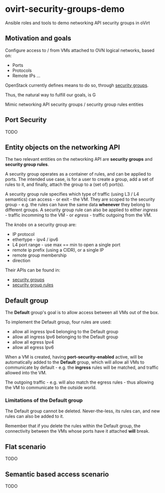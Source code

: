 # ovirt-security-groups-demo
Ansible roles and tools to demo networking API security groups in oVirt

## Motivation and goals
Configure access to / from VMs attached to OVN logical networks, based on:
* Ports 
* Protocols
* Remote IPs
...

OpenStack currently defines means to do so, through [security groups](https://developer.openstack.org/api-ref/network/v2/#security-groups-security-groups).

Thus, the natural way to fulfill our goals, is G

Mimic networking API security groups / security group rules entities

## Port Security
TODO

## Entity objects on the networking API
The two relevant entities on the networking API are **security groups** and
**security group rules**.

A security group operates as a container of rules, and can be applied to ports.
The intended use case, is for a user to create a group, add a set of rules to
it, and finally, attach the group to a (set of) port(s).

A security group rule specifies which type of traffic (using L3 / L4 semantics)
can access - or exit - the VM. They are scoped to the security group - e.g. the
rules can have the same data **whenever** they belong to different groups.
A security group rule can also be applied to either *ingress* - traffic incomming to the VM - or *egress* - traffic outgoing from the VM.

The *knobs* on a security group are:
* IP protocol
* ethertype - ipv4 / ipv6
* L4 port range - use max == min to open a single port
* remote ip prefix (using a CIDR), or a single IP
* remote group membership
* direction

Their APIs can be found in:
* [security groups](https://developer.openstack.org/api-ref/network/v2/#security-groups-security-groups)
* [security group rules](https://developer.openstack.org/api-ref/network/v2/#security-group-rules-security-group-rules)

## Default group
The **Default** group's goal is to allow access between all VMs out of the box.

To implement the Default group, four rules are used:
* allow all ingress Ipv4 belonging to the Default group
* allow all ingress Ipv6 belonging to the Default group
* allow all egress Ipv4
* allow all egress Ipv6

When a VM is created, having **port-security-enabled** active, will be
automatically added to the **Default** group, which will allow all VMs
to communicate by default - e.g. the **ingress** rules will be matched,
and traffic allowed into the VM.

The outgoing traffic - e.g. will also match the egress rules - thus allowing
the VM to communicate to the outside world.

### Limitations of the Default group
The Default group cannot be deleted. Never-the-less, its rules can, and new
rules can also be added to it.

Remember that if you delete the rules within the Default group, the
connectivity between the VMs whose ports have it attached **will** break.

## Flat scenario
TODO

## Semantic based access scenario
TODO

